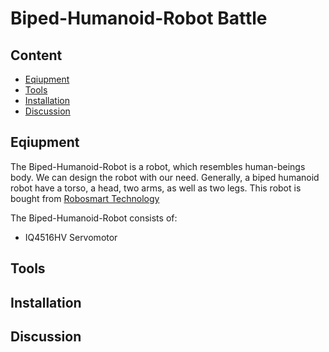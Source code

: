 # Biped-Humanoid-Robot Battle

## Content
  * [Eqiupment](#Equipment)
  * [Tools](#Tools)
  * [Installation](#Installation)
  * [Discussion](#Discussion)
  
## Eqiupment
The Biped-Humanoid-Robot is a robot, which resembles human-beings body. We can design the robot with our need. Generally, a biped humanoid robot have a torso, a head, two arms, as well as two legs. This robot is bought from [Robosmart Technology](http://robosmart.com.tw/zh-tw/classes_con.php?id=NDU=)

The Biped-Humanoid-Robot consists of:
 * IQ4516HV Servomotor
## Tools




## Installation























## Discussion
